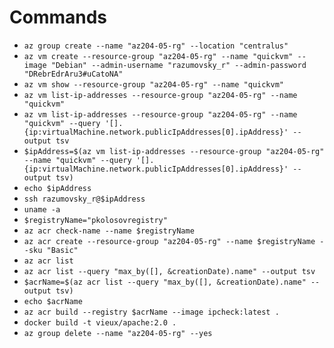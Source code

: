 # Commands

- `az group create --name "az204-05-rg" --location "centralus"`
- `az vm create --resource-group "az204-05-rg" --name "quickvm" --image "Debian" --admin-username "razumovsky_r" --admin-password "DRebrEdrAru3#uCatoNA"`
- `az vm show --resource-group "az204-05-rg" --name "quickvm"`
- `az vm list-ip-addresses --resource-group "az204-05-rg" --name "quickvm"`
- `az vm list-ip-addresses --resource-group "az204-05-rg" --name "quickvm" --query '[].{ip:virtualMachine.network.publicIpAddresses[0].ipAddress}' --output tsv`
- `$ipAddress=$(az vm list-ip-addresses --resource-group "az204-05-rg" --name "quickvm" --query '[].{ip:virtualMachine.network.publicIpAddresses[0].ipAddress}' --output tsv)`
- `echo $ipAddress`
- `ssh razumovsky_r@$ipAddress`
- `uname -a`
- `$registryName="pkolosovregistry"`
- `az acr check-name --name $registryName`
- `az acr create --resource-group "az204-05-rg" --name $registryName --sku "Basic"`
- `az acr list`
- `az acr list --query "max_by([], &creationDate).name" --output tsv`
- `$acrName=$(az acr list --query "max_by([], &creationDate).name" --output tsv)`
- `echo $acrName`
- `az acr build --registry $acrName --image ipcheck:latest .`
- `docker build -t vieux/apache:2.0 .`
- `az group delete --name "az204-05-rg" --yes`

